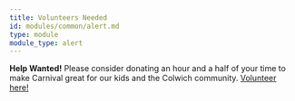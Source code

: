 ```yaml
---
title: Volunteers Needed
id: modules/common/alert.md
type: module
module_type: alert
---
```

**Help Wanted!** Please consider donating an hour and a half of your time to make Carnival great for our kids and the Colwich community. <a href="/forms/volunteer/" target="_blank">Volunteer here!</a>
